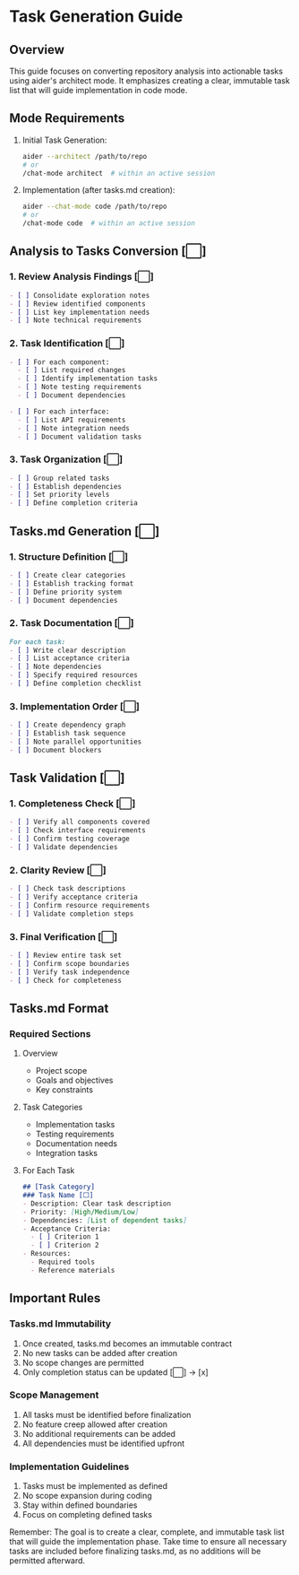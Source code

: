 # Task Generation Guide

## Overview
This guide focuses on converting repository analysis into actionable tasks using aider's architect mode. It emphasizes creating a clear, immutable task list that will guide implementation in code mode.

## Mode Requirements
1. Initial Task Generation:
   ```bash
   aider --architect /path/to/repo
   # or
   /chat-mode architect  # within an active session
   ```

2. Implementation (after tasks.md creation):
   ```bash
   aider --chat-mode code /path/to/repo
   # or
   /chat-mode code  # within an active session
   ```

## Analysis to Tasks Conversion [⬜]

### 1. Review Analysis Findings [⬜]
```markdown
- [ ] Consolidate exploration notes
- [ ] Review identified components
- [ ] List key implementation needs
- [ ] Note technical requirements
```

### 2. Task Identification [⬜]
```markdown
- [ ] For each component:
  - [ ] List required changes
  - [ ] Identify implementation tasks
  - [ ] Note testing requirements
  - [ ] Document dependencies

- [ ] For each interface:
  - [ ] List API requirements
  - [ ] Note integration needs
  - [ ] Document validation tasks
```

### 3. Task Organization [⬜]
```markdown
- [ ] Group related tasks
- [ ] Establish dependencies
- [ ] Set priority levels
- [ ] Define completion criteria
```

## Tasks.md Generation [⬜]

### 1. Structure Definition [⬜]
```markdown
- [ ] Create clear categories
- [ ] Establish tracking format
- [ ] Define priority system
- [ ] Document dependencies
```

### 2. Task Documentation [⬜]
```markdown
For each task:
- [ ] Write clear description
- [ ] List acceptance criteria
- [ ] Note dependencies
- [ ] Specify required resources
- [ ] Define completion checklist
```

### 3. Implementation Order [⬜]
```markdown
- [ ] Create dependency graph
- [ ] Establish task sequence
- [ ] Note parallel opportunities
- [ ] Document blockers
```

## Task Validation [⬜]

### 1. Completeness Check [⬜]
```markdown
- [ ] Verify all components covered
- [ ] Check interface requirements
- [ ] Confirm testing coverage
- [ ] Validate dependencies
```

### 2. Clarity Review [⬜]
```markdown
- [ ] Check task descriptions
- [ ] Verify acceptance criteria
- [ ] Confirm resource requirements
- [ ] Validate completion steps
```

### 3. Final Verification [⬜]
```markdown
- [ ] Review entire task set
- [ ] Confirm scope boundaries
- [ ] Verify task independence
- [ ] Check for completeness
```

## Tasks.md Format

### Required Sections
1. Overview
   - Project scope
   - Goals and objectives
   - Key constraints

2. Task Categories
   - Implementation tasks
   - Testing requirements
   - Documentation needs
   - Integration tasks

3. For Each Task
   ```markdown
   ## [Task Category]
   ### Task Name [⬜]
   - Description: Clear task description
   - Priority: [High/Medium/Low]
   - Dependencies: [List of dependent tasks]
   - Acceptance Criteria:
     - [ ] Criterion 1
     - [ ] Criterion 2
   - Resources:
     - Required tools
     - Reference materials
   ```

## Important Rules

### Tasks.md Immutability
1. Once created, tasks.md becomes an immutable contract
2. No new tasks can be added after creation
3. No scope changes are permitted
4. Only completion status can be updated [⬜] -> [x]

### Scope Management
1. All tasks must be identified before finalization
2. No feature creep allowed after creation
3. No additional requirements can be added
4. All dependencies must be identified upfront

### Implementation Guidelines
1. Tasks must be implemented as defined
2. No scope expansion during coding
3. Stay within defined boundaries
4. Focus on completing defined tasks

Remember: The goal is to create a clear, complete, and immutable task list that will guide the implementation phase. Take time to ensure all necessary tasks are included before finalizing tasks.md, as no additions will be permitted afterward.